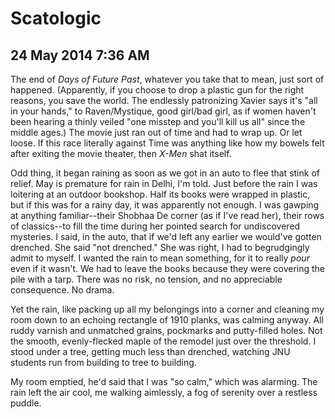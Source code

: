 # Scatologic
## 24 May 2014 7:36 AM


The end of *Days of Future Past*, whatever you take that to mean, just sort of happened. (Apparently, if you choose to drop a plastic gun for the right reasons, you save the world. The endlessly patronizing Xavier says it's "all in your hands," to Raven/Mystique, good girl/bad girl, as if women haven't been hearing a thinly veiled "one misstep and you'll kill us all" since the middle ages.) The movie just ran out of time and had to wrap up. Or let loose. If this race literally against Time was anything like how my bowels felt after exiting the movie theater, then *X-Men* shat itself.

Odd thing, it began raining as soon as we got in an auto to flee that stink of relief. May is premature for rain in Delhi, I'm told. Just before the rain I was loitering at an outdoor bookshop. Half its books were wrapped in plastic, but if this was for a rainy day, it was apparently not enough. I was gawping at anything familiar--their Shobhaa De corner (as if I've read her), their rows of classics--to fill the time during her pointed search for undiscovered mysteries. I said, in the auto, that if we'd left any earlier we would've gotten drenched. She said "not drenched." She was right, I had to begrudgingly admit to myself. I wanted the rain to mean something, for it to really *pour* even if it wasn't. We had to leave the books because they were covering the pile with a tarp. There was no risk, no tension, and no appreciable consequence. No drama.

Yet the rain, like packing up all my belongings into a corner and cleaning my room down to an echoing rectangle of 1910 planks, was calming anyway. All ruddy varnish and unmatched grains, pockmarks and putty-filled holes. Not the smooth, evenly-flecked maple of the remodel just over the threshold. I stood under a tree, getting much less than drenched, watching JNU students run from building to tree to building.

My room emptied, he'd said that I was "so calm," which was alarming. The rain left the air cool, me walking aimlessly, a fog of serenity over a restless puddle.